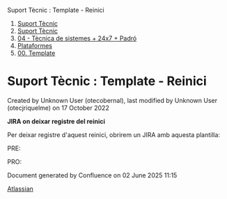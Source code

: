 Suport Tècnic : Template - Reinici  

1.  [Suport Tècnic](index.html)
2.  [Suport Tècnic](13893782.html)
3.  [04 - Tècnica de sistemes + 24x7 + Padró](26313202.html)
4.  [Plataformes](Plataformes_41520520.html)
5.  [00\. Template](00.-Template_41520522.html)

Suport Tècnic : Template - Reinici
==================================

Created by Unknown User (otecobernal), last modified by Unknown User (otecjriquelme) on 17 October 2022

**JIRA on deixar registre del reinici**

Per deixar registre d'aquest reinici, obrirem un JIRA amb aquesta plantilla: 

PRE: 

PRO: 

Document generated by Confluence on 02 June 2025 11:15

[Atlassian](http://www.atlassian.com/)